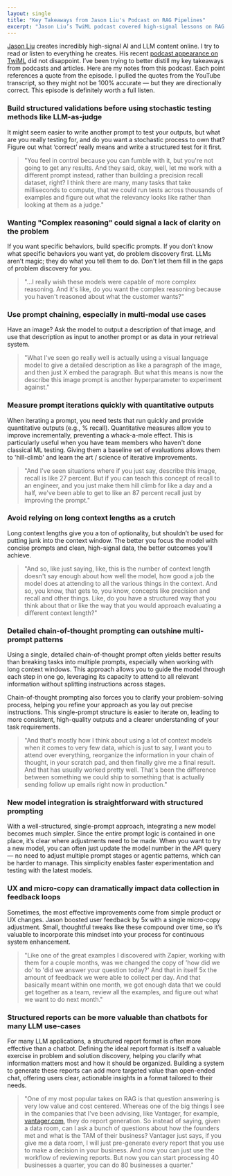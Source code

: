 ```yaml
---
layout: single
title: "Key Takeaways from Jason Liu's Podcast on RAG Pipelines"
excerpt: "Jason Liu’s TwiML podcast covered high-signal lessons on RAG pipelines — why structured evaluations beat stochastic testing, how chain-of-thought prompting outperforms multi-step prompts, and why structured reports often deliver more value than chatbots. A must-listen for LLM builders."
---
```


[Jason Liu](https://jxnl.co/) creates incredibly high-signal AI and LLM content online. I try to read or listen to everything he creates. His recent [podcast appearance on TwiML](https://twimlai.com/podcast/twimlai/why-your-rag-pipeline-is-broken-and-how-to-fix-it/) did not disappoint. I’ve been trying to better distill my key takeaways from podcasts and articles. Here are my notes from this podcast. Each point references a quote from the episode. I pulled the quotes from the YouTube transcript, so they might not be 100% accurate — but they are directionally correct. This episode is definitely worth a full listen.

### Build structured validations before using stochastic testing methods like LLM-as-judge

It might seem easier to write another prompt to test your outputs, but what are you really testing for, and do you want a stochastic process to own that? Figure out what ‘correct’ really means and write a structured test for it first.

> "You feel in control because you can fumble with it, but you're not going to get any results. And they said, okay, well, let me work with a different prompt instead, rather than building a precision recall dataset, right? I think there are many, many tasks that take milliseconds to compute, that we could run tests across thousands of examples and figure out what the relevancy looks like rather than looking at them as a judge."

### Wanting "Complex reasoning" could signal a lack of clarity on the problem

If you want specific behaviors, build specific prompts. If you don’t know what specific behaviors you want yet, do problem discovery first. LLMs aren’t magic; they do what you tell them to do. Don't let them fill in the gaps of problem discovery for you.

> "…I really wish these models were capable of more complex reasoning. And it's like, do you want the complex reasoning because you haven't reasoned about what the customer wants?"

### Use prompt chaining, especially in multi-modal use cases

Have an image? Ask the model to output a description of that image, and use that description as input to another prompt or as data in your retrieval system.

> "What I've seen go really well is actually using a visual language model to give a detailed description as like a paragraph of the image, and then just X embed the paragraph. But what this means is now the describe this image prompt is another hyperparameter to experiment against."

### Measure prompt iterations quickly with quantitative outputs

When iterating a prompt, you need tests that run quickly and provide quantitative outputs (e.g., % recall). Quantitative measures allow you to improve incrementally, preventing a whack-a-mole effect. This is particularly useful when you have team members who haven't done classical ML testing. Giving them a baseline set of evaluations allows them to 'hill-climb' and learn the art / science of iterative improvements. 

> "And I've seen situations where if you just say, describe this image, recall is like 27 percent. But if you can teach this concept of recall to an engineer, and you just make them hill climb for like a day and a half, we've been able to get to like an 87 percent recall just by improving the prompt."

### Avoid relying on long context lengths as a crutch

Long context lengths give you a ton of optionality, but shouldn’t be used for putting junk into the context window. The better you focus the model with concise prompts and clean, high-signal data, the better outcomes you’ll achieve.

> "And so, like just saying, like, this is the number of context length doesn't say enough about how well the model, how good a job the model does at attending to all the various things in the context. And so, you know, that gets to, you know, concepts like precision and recall and other things. Like, do you have a structured way that you think about that or like the way that you would approach evaluating a different context length?"

### Detailed chain-of-thought prompting can outshine multi-prompt patterns

Using a single, detailed chain-of-thought prompt often yields better results than breaking tasks into multiple prompts, especially when working with long context windows. This approach allows you to guide the model through each step in one go, leveraging its capacity to attend to all relevant information without splitting instructions across stages.

Chain-of-thought prompting also forces you to clarify your problem-solving process, helping you refine your approach as you lay out precise instructions. This single-prompt structure is easier to iterate on, leading to more consistent, high-quality outputs and a clearer understanding of your task requirements.

> "And that's mostly how I think about using a lot of context models when it comes to very few data, which is just to say, I want you to attend over everything, reorganize the information in your chain of thought, in your scratch pad, and then finally give me a final result. And that has usually worked pretty well. That's been the difference between something we could ship to something that is actually sending follow up emails right now in production."

### New model integration is straightforward with structured prompting

With a well-structured, single-prompt approach, integrating a new model becomes much simpler. Since the entire prompt logic is contained in one place, it’s clear where adjustments need to be made. When you want to try a new model, you can often just update the model number in the API query — no need to adjust multiple prompt stages or agentic patterns, which can be harder to manage. This simplicity enables faster experimentation and testing with the latest models.

### UX and micro-copy can dramatically impact data collection in feedback loops

Sometimes, the most effective improvements come from simple product or UX changes. Jason boosted user feedback by 5x with a single micro-copy adjustment. Small, thoughtful tweaks like these compound over time, so it’s valuable to incorporate this mindset into your process for continuous system enhancement.

> "Like one of the great examples I discovered with Zapier, working with them for a couple months, was we changed the copy of 'how did we do' to 'did we answer your question today?' And that in itself 5x the amount of feedback we were able to collect per day. And that basically meant within one month, we got enough data that we could get together as a team, review all the examples, and figure out what we want to do next month."

### Structured reports can be more valuable than chatbots for many LLM use-cases

For many LLM applications, a structured report format is often more effective than a chatbot. Defining the ideal report format is itself a valuable exercise in problem and solution discovery, helping you clarify what information matters most and how it should be organized. Building a system to generate these reports can add more targeted value than open-ended chat, offering users clear, actionable insights in a format tailored to their needs.

> "One of my most popular takes on RAG is that question answering is very low value and cost centered. Whereas one of the big things I see in the companies that I've been advising, like Vantager, for example, [vantager.com](http://vantager.com/), they do report generation. So instead of saying, given a data room, can I ask a bunch of questions about how the founders met and what is the TAM of their business? Vantager just says, if you give me a data room, I will just pre-generate every report that you use to make a decision in your business. And now you can just use the workflow of reviewing reports. But now you can start processing 40 businesses a quarter, you can do 80 businesses a quarter."